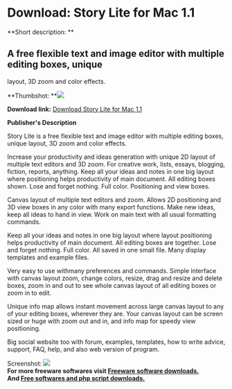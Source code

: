 # Download: Story Lite for Mac 1.1

**Short description: **

## A free flexible text and image editor with multiple editing boxes, unique
layout, 3D zoom and color effects.

  
**Thumbshot: **![](http://www.freewarefiles.com/screenshot/storylite_md.jpg)   
  
**Download link:** [Download Story Lite for Mac 1.1](http://freesoftwares.boysofts.com/Story-Lite-for-Mac_program_66786.html)  
  

**Publisher's Description**  
  

Story Lite is a free flexible text and image editor with multiple editing
boxes, unique layout, 3D zoom and color effects.

Increase your productivity and ideas generation with unique 2D layout of
multiple text editors and 3D zoom. For creative work, lists, essays, blogging,
fiction, reports, anything. Keep all your ideas and notes in one big layout
where positioning helps productivity of main document. All editing boxes
shown. Lose and forget nothing. Full color. Positioning and view boxes.

Canvas layout of multiple text editors and zoom. Allows 2D positioning and 3D
view boxes in any color with many export functions. Make new ideas, keep all
ideas to hand in view. Work on main text with all usual formatting commands.

Keep all your ideas and notes in one big layout where layout positioning helps
productivity of main document. All editing boxes are together. Lose and forget
nothing. Full color. All saved in one small file. Many display templates and
example files.

Very easy to use withmany preferences and commands. Simple interface with
canvas layout zoom, change colors, resize, drag and resize and delete boxes,
zoom in and out to see whole canvas layout of all editing boxes or zoom in to
edit.

Unique info map allows instant movement across large canvas layout to any of
your editing boxes, wherever they are. Your canvas layout can be screen sized
or huge with zoom out and in, and info map for speedy view positioning.

Big social website too with forum, examples, templates, how to write advice,
support, FAQ, help, and also web version of program.

  
  
Screenshot: ![](http://www.freewarefiles.com/screenshot/storylite.jpg)  
**For more freeware softwares visit [Freeware software downloads.](http://freesoftwares.boysofts.com/)**   
**And [Free softwares and php script downloads.](http://www.boysofts.com/)**

